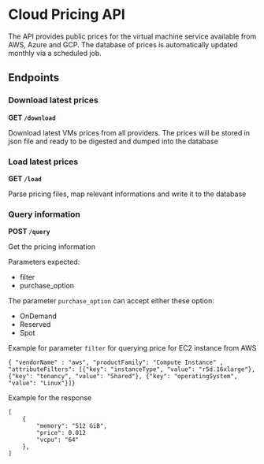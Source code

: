 # Cloud Pricing API

The API provides public prices for the virtual machine service available from AWS, Azure and GCP. The database of prices is automatically updated monthly via a scheduled job.

## Endpoints
### Download latest prices
**GET `/download`**

Download latest VMs prices from all providers. The prices will be stored in json file and ready to be digested and dumped into the database

### Load latest prices
**GET `/load`**

Parse pricing files, map relevant informations and write it to the database

### Query information
**POST `/query`**

Get the pricing information

Parameters expected:
- filter
- purchase_option

The parameter `purchase_option` can accept either these option:
- OnDemand
- Reserved
- Spot


Example for parameter `filter` for querying price for EC2 instance from AWS
```
{ "vendorName" : "aws", "productFamily": "Compute Instance" , "attributeFilters": [{"key": "instanceType", "value": "r5d.16xlarge"}, {"key": "tenancy", "value": "Shared"}, {"key": "operatingSystem", "value": "Linux"}]}
```

Example for the response
```
[
    {
        "memory": "512 GiB",
        "price": 0.012
        "vcpu": "64"
    },
]
```